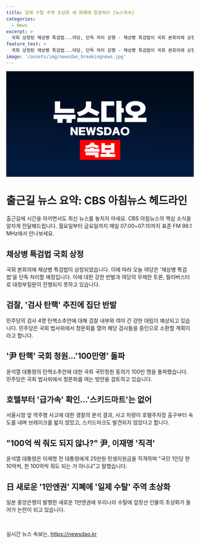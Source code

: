 ```yaml
---
title: 일제 수탈 주역 초상화 새 화폐에 등장하다 [뉴스쏙속]
categories:
  - News
excerpt: >
  국회 상정된 채상병 특검법...야당, 단독 처리 강행 - 채상병 특검법이 국회 본회의에 상정되며 여야 강한 대립 - 검사 탄핵 문제로 검찰과 야당의 대치 - 윤석열 대통령 탄핵 청원 100만명 돌파 - 서울시청 앞 역주행 사고 관련 속도 증빙 논란 - 윤석열 대통령의 조롱성 발언과 오늘의 소폭 개각 - 일본의 일제 수탈 주역 초상화가 들어간 새로운 1만엔권 출시 논란
feature_text: >
  국회 상정된 채상병 특검법...야당, 단독 처리 강행 - 채상병 특검법이 국회 본회의에 상정되며 여야 강한 대립 - 검사 탄핵 문제로 검찰과 야당의 대치 - 윤석열 대통령 탄핵 청원 100만명 돌파 - 서울시청 앞 역주행 사고 관련 속도 증빙 논란 - 윤석열 대통령의 조롱성 발언과 오늘의 소폭 개각 - 일본의 일제 수탈 주역 초상화가 들어간 새로운 1만엔권 출시 논란
image: '/assets/img/newsdao_breakingnews.jpg'
---
```


<p><img src="/assets/img/newsdao_breakingnews.jpg" alt="pcversion 속보" /></p>

<h1>출근길 뉴스 요약: CBS 아침뉴스 헤드라인</h1>

<p data-ke-size="size16">출근길에 시간을 아끼면서도 최신 뉴스를 놓치지 마세요. CBS 아침뉴스의 핵심 소식을 알차게 전달해드립니다. 월요일부터 금요일까지 매일 07:00~07:10까지 표준 FM 98.1 MHz에서 만나보세요.</p>

<h2><b>채상병 특검법 국회 상정</b></h2>

<p data-ke-size="size16">국회 본회의에 채상병 특검법이 상정되었습니다. 이에 따라 오늘 야당은 '채상병 특검법'을 단독 처리할 예정입니다. 이에 대한 강한 반발과 여당의 무제한 토론, 필리버스터로 대정부질문이 진행되지 못하고 있습니다.</p>

<h2><b>검찰, '검사 탄핵' 추진에 집단 반발</b></h2>

<p data-ke-size="size16">민주당의 검사 4명 탄핵소추안에 대해 검찰 내부와 여야 간 강한 대립이 예상되고 있습니다. 민주당은 국회 법사위에서 청문회를 열어 해당 검사들을 증인으로 소환할 계획이라고 합니다.</p>

<h2><b>'尹 탄핵' 국회 청원…'100만명' 돌파</b></h2>

<p data-ke-size="size16">윤석열 대통령의 탄핵소추안에 대한 국회 국민청원 동의가 100만 명을 돌파했습니다. 민주당은 국회 법사위에서 청문회를 여는 방안을 검토하고 있습니다.</p>

<h2><b>호텔부터 '급가속' 확인…'스키드마트'는 없어</b></h2>

<p data-ke-size="size16">서울시청 앞 역주행 사고에 대한 경찰의 분석 결과, 사고 차량이 호텔주차장 출구부터 속도를 내며 브레이크를 밟지 않았고, 스키드마크도 발견되지 않았다고 합니다.</p>

<h2><b>"100억 씩 줘도 되지 않나?" 尹, 이재명 '직격'</b></h2>

<p data-ke-size="size16">윤석열 대통령은 이재명 전 대통령에게 25만원 민생지원금을 직격하며 "국민 1인당 한 10억씩, 한 100억씩 줘도 되는 거 아니냐"고 말했습니다.</p>

<h2><b>日 새로운 '1만엔권' 지폐에 '일제 수탈' 주역 초상화</b></h2>

<p data-ke-size="size16">일본 중앙은행이 발행한 새로운 1만엔권에 우리나라 수탈에 앞장선 인물의 초상화가 들어가 논란이 되고 있습니다.</p>

<p data-ke-size="size16">&nbsp;</p>
실시간 뉴스 속보는, <a href="https://newsdao.kr" rel="dofollow">https://newsdao.kr</a>


